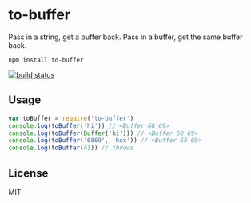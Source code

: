 # to-buffer

Pass in a string, get a buffer back. Pass in a buffer, get the same buffer back.

```
npm install to-buffer
```

[![build status](https://travis-ci.org/mafintosh/to-buffer.svg?branch=master)](https://travis-ci.org/mafintosh/to-buffer)

## Usage

``` js
var toBuffer = require('to-buffer')
console.log(toBuffer('hi')) // <Buffer 68 69>
console.log(toBuffer(Buffer('hi'))) // <Buffer 68 69>
console.log(toBuffer('6869', 'hex')) // <Buffer 68 69>
console.log(toBuffer(43)) // throws
```

## License

MIT
